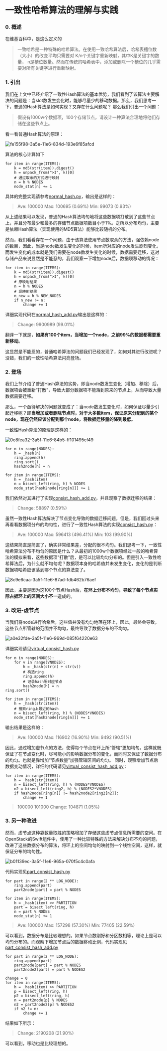 # 一致性哈希算法的理解与实践



### 0. 概述

在维基百科中，是这么定义的

> 一致哈希是一种特殊的哈希算法。在使用一致哈希算法后，哈希表槽位数（大小）的改变平均只需要对 K/n个关键字重新映射，其中K是关键字的数量， n是槽位数量。然而在传统的哈希表中，添加或删除一个槽位的几乎需要对所有关键字进行重新映射。

### 1. 引出

我们在上文中已经介绍了一致性Hash算法的基本优势，我们看到了该算法主要解决的问题是：当slot数发生变化时，能够尽量少的移动数据。那么，我们思考一下，普通的Hash算法是如何实现？又存在什么问题呢？
那么我们引出一个问题：

> 假设有1000w个数据项，100个存储节点，请设计一种算法合理地将他们存储在这些节点上。

看一看普通Hash算法的原理：

![fe155f98-3a5e-11e6-834d-193e6f85afcd](一致性哈希算法的理解与实践.assets/fe155f98-3a5e-11e6-834d-193e6f85afcd.png)

算法的核心计算如下

```
for item in range(ITEMS):
    k = md5(str(item)).digest()
    h = unpack_from(">I", k)[0]
    # 通过取余的方式进行映射
    n = h % NODES
    node_stat[n] += 1
```

具体的完整实现请参考[normal_hash.py](https://github.com/Yikun/hashes/blob/master/normal_hash.py)，输出是这样的：

> Ave: 100000
> Max: 100695 (0.69%)
> Min: 99073 (0.93%)

从上述结果可以发现，普通的Hash算法均匀地将这些数据项打散到了这些节点上，并且分布最少和最多的存储节点数据项数目小于1%。之所以分布均匀，主要是依赖Hash算法（实现使用的MD5算法）能够比较随机的分布。

然而，我们看看存在一个问题，由于该算法使用节点数取余的方法，强依赖node的数目，因此，当是node数发生变化的时候，item所对应的node发生剧烈变化，而发生变化的成本就是我们需要在node数发生变化的时候，数据需要迁移，这对存储产品来说显然是不能忍的，我们观察一下增加node后，数据项移动的情况：

```
for item in range(ITEMS):
    k = md5(str(item)).digest()
    h = unpack_from(">I", k)[0]
    # 原映射结果
    n = h % NODES
    # 现映射结果
    n_new = h % NEW_NODES
    if n_new != n:
        change += 1
```

详细实现代码在[normal_hash_add.py](https://github.com/Yikun/hashes/blob/master/normal_hash_add.py)输出是这样的：

> Change: 9900989 (99.01%)

翻译一下就是，**如果有100个item，当增加一个node，之前99%的数据都需要重新移动**。

这显然是不能忍的，普通哈希算法的问题我们已经发现了，如何对其进行改进呢？没错，我们的一致性哈希算法闪亮登场。

### 2. 登场

我们上节介绍了普通Hash算法的劣势，即当node数发生变化（增加、移除）后，数据项会被重新“打散”，导致大部分数据项不能落到原来的节点上，从而导致大量数据需要迁移。

那么，一个亟待解决的问题就变成了：当node数发生变化时，如何保证尽量少引起迁移呢？即**当增加或者删除节点时，对于大多数item，保证原来分配到的某个node，现在仍然应该分配到那个node，将数据迁移量的降到最低**。

一致性Hash算法的原理是这样的：

![0e8fea32-3a5f-11e6-84b5-ff101495cf49](一致性哈希算法的理解与实践.assets/0e8fea32-3a5f-11e6-84b5-ff101495cf49.png)

```
for n in range(NODES):
    h = _hash(n)
    ring.append(h)
    ring.sort()
    hash2node[h] = n

for item in range(ITEMS):
    h = _hash(item)
    n = bisect_left(ring, h) % NODES
    node_stat[hash2node[ring[n]]] += 1
```

我们依然对其进行了实现[consist_hash_add.py](https://github.com/Yikun/hashes/blob/master/consist_hash_add.py)，并且观察了数据迁移的结果：

> Change: 58897 (0.59%)

虽然一致性Hash算法解决了节点变化导致的数据迁移问题，但是，我们回过头来再看看数据项分布的均匀性，进行了一致性Hash算法的实现[consist_hash.py](https://github.com/Yikun/hashes/blob/master/consist_hash.py)：

> Ave: 100000
> Max: 596413 (496.41%)
> Min: 103 (99.90%)

这结果简直是简直了，确实非常结果差，分配的很不均匀。我们思考一下，一致性哈希算法分布不均匀的原因是什么？从最初的1000w个数据项经过一般的哈希算法的模拟来看，这些数据项“打散”后，是可以比较均匀分布的。但是引入一致性哈希算法后，为什么就不均匀呢？数据项本身的哈希值并未发生变化，变化的是判断数据项哈希应该落到哪个节点的算法变了。

![8c9e6caa-3a5f-11e6-87ad-fdb462b76aef](一致性哈希算法的理解与实践.assets/8c9e6caa-3a5f-11e6-87ad-fdb462b76aef.png)

因此，主要是因为这100个节点Hash后，**在环上分布不均匀，导致了每个节点实际占据环上的区间大小不一**造成的。

### 3. 改进-虚节点

当我们将node进行哈希后，这些值并没有均匀地落在环上，因此，最终会导致，这些节点所管辖的范围并不均匀，最终导致了数据分布的不均匀。

![a0e32fde-3a5f-11e6-969d-085f64220e63](一致性哈希算法的理解与实践.assets/a0e32fde-3a5f-11e6-969d-085f64220e63.png)

详细实现请见[virtual_consist_hash.py](https://github.com/Yikun/hashes/blob/master/virtual_consist_hash.py)

```
for n in range(NODES):
    for v in range(VNODES):
        h = _hash(str(n) + str(v))
        # 构造ring
        ring.append(h)
        # 记录hash所对应节点
        hash2node[h] = n
ring.sort()

for item in range(ITEMS):
    h = _hash(str(item))
    # 搜索ring上最近的hash
    n = bisect_left(ring, h) % (NODES*VNODES)
    node_stat[hash2node[ring[n]]] += 1
```

输出结果是这样的：

> Ave: 100000
> Max: 116902 (16.90%)
> Min: 9492 (90.51%)

因此，通过增加虚节点的方法，使得每个节点在环上所“管辖”更加均匀。这样就既保证了在节点变化时，尽可能小的影响数据分布的变化，而同时又保证了数据分布的均匀。也就是靠增加“节点数量”加强管辖区间的均匀。
同时，观察增加节点后数据变动情况，详细的代码请见[virtual_consist_hash_add.py](https://github.com/Yikun/hashes/blob/master/virtual_consist_hash_add.py)：

```
for item in range(ITEMS):
    h = _hash(str(item))
    n = bisect_left(ring, h) % (NODES*VNODES)
    n2 = bisect_left(ring2, h) % (NODES2*VNODES)
    if hash2node[ring[n]] != hash2node2[ring2[n2]]:
        change += 1
```

> 100000
> 101000
> Change: 104871 (1.05%)

### 3. 另一种改进

然而，虚节点这种靠数量取胜的策略增加了存储这些虚节点信息所需要的空间。在OpenStack的Swift组件中，使用了一种比较特殊的方法来解决分布不均的问题，改进了这些数据分布的算法，将环上的空间均匀的映射到一个线性空间，这样，就保证分布的均匀性。

![b01139ec-3a5f-11e6-965a-070f5c4c0afa](一致性哈希算法的理解与实践.assets/b01139ec-3a5f-11e6-965a-070f5c4c0afa.png)

代码实现见[part_consist_hash.py](https://github.com/Yikun/hashes/blob/master/part_consist_hash.py)

```
for part in range(2 ** LOG_NODE):
    ring.append(part)
    part2node[part] = part % NODES

for item in range(ITEMS):
    h = _hash(item) >> PARTITION
    part = bisect_left(ring, h)
    n = part % NODES
    node_stat[n] += 1
```

> Ave: 100000
> Max: 157298 (57.30%)
> Min: 77405 (22.59%)

可以看到，数据分布是比较理想的。如果节点数刚好和分区数相等，理论上是可以均匀分布的。而观察下增加节点后的数据移动比例，代码实现见[part_consist_hash_add.py](https://github.com/Yikun/hashes/blob/master/part_consist_hash_add.py)

```
for part in range(2 ** LOG_NODE):
    ring.append(part)
    part2node[part] = part % NODES
    part2node2[part] = part % NODES2

change = 0
for item in range(ITEMS):
    h = _hash(item) >> PARTITION
    p = bisect_left(ring, h)
    p2 = bisect_left(ring, h)
    n = part2node[p] % NODES
    n2 = part2node2[p] % NODES2
    if n2 != n:
        change += 1
```

结果如下所示：

> Change: 2190208 (21.90%)

可以看到，移动也是比较理想的。